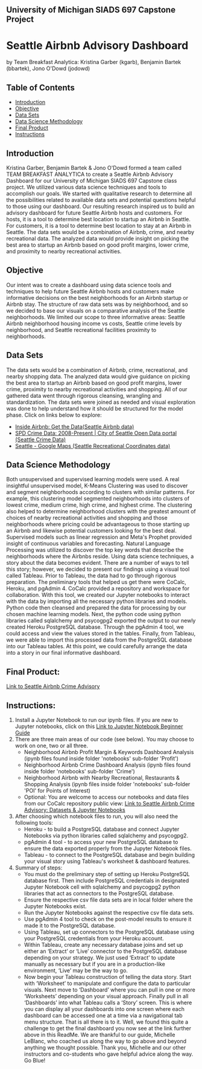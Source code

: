 ## University of Michigan SIADS 697 Capstone Project
# Seattle Airbnb Advisory Dashboard 
by Team Breakfast Analytica: Kristina Garber (kgarb), Benjamin Bartek (bbartek), Jono O'Dowd (jodowd)

## Table of Contents
* [Introduction](#introduction)
* [Objective](#objective)
* [Data Sets](#data-sets)
* [Data Science Methodology](#data-science-methodology)
* [Final Product](#final-product)
* [Instructions](#instructions)


## Introduction
Kristina Garber, Benjamin Bartek & Jono O'Dowd formed a team called TEAM BREAKFAST ANALYTICA to create a Seattle Airbnb Advisory Dashboard for our University of Michigan SIADS 697 Capstone class project. We utilized various data science techniques and tools to accomplish our goals. We started with qualitative research to determine all the possibilities related to available data sets and potential questions helpful to those using our dashboard. Our resulting research inspired us to build an advisory dashboard for future Seattle Airbnb hosts and customers. For hosts, it is a tool to determine best location to startup an Airbnb in Seattle. For customers, it is a tool to determine best location to stay at an Airbnb in Seattle. The data sets would be a combination of Airbnb, crime, and nearby recreational data. The analyzed data would provide insight on picking the best area to startup an Airbnb based on good profit margins, lower crime, and proximity to nearby recreational activities. 



## Objective
Our intent was to create a dashboard using data science tools and techniques to help future Seattle Airbnb hosts and customers make informative decisions on the best neighborhoods for an Airbnb startup or Airbnb stay. The structure of raw data sets was by neighborhood, and so we decided to base our visuals on a comparative analysis of the Seattle neighborhoods. We limited our scope to three informative areas: Seattle Airbnb neighborhood housing income vs costs, Seattle crime levels by neighborhood, and Seattle recreational facilities proximity to neighborhoods.

## Data Sets
The data sets would be a combination of Airbnb, crime, recreational, and nearby shopping data. The analyzed data would give guidance on picking the best area to startup an Airbnb based on good profit margins, lower crime, proximity to nearby recreational activities and shopping. All of our gathered data went through rigorous cleansing, wrangling and standardization. The data sets were joined as needed and visual exploration was done to help understand how it should be structured for the model phase. Click on links below to explore:
* [Inside Airbnb: Get the Data(Seattle Airbnb data)](http://insideairbnb.com/get-the-data/)
* [SPD Crime Data: 2008-Present | City of Seattle Open Data portal (Seattle Crime Data)](https://data.seattle.gov/Public-Safety/SPD-Crime-Data-2008-Present/tazs-3rd5/data)
* [Seattle - Google Maps (Seattle Recreational Coordinates data)](https://www.google.com/maps/place/Seattle,+WA/@47.6129428,-122.4824927,11z/data=!3m1!4b1!4m5!3m4!1s0x5490102c93e83355:0x102565466944d59a!8m2!3d47.6062095!4d-122.3320708)

## Data Science Methodology
Both unsupervised and supervised learning models were used. A real insightful unsupervised model, K-Means Clustering was used to discover and segment neighborhoods according to clusters with similar patterns. For example, this clustering model segmented neighborhoods into clusters of lowest crime, medium crime, high crime, and highest crime. The clustering also helped to determine neighborhood clusters with the greatest amount of choices of nearby recreational activities and shopping and those neighborhoods where pricing could be advantageous to those starting up an Airbnb and likewise potential customers looking for the best deal. Supervised models such as linear regression and Meta's Prophet provided insight of continuous variables and forecasting. Natural Language Processing was utilized to discover the top key words that describe the neighborhoods where the Airbnbs reside.  Using data science techniques, a story about the data becomes evident. There are a number of ways to tell this story; however, we decided to present our findings using a visual tool called Tableau. Prior to Tableau, the data had to go through rigorous preparation. The preliminary tools that helped us get there were CoCalc, Heroku, and pgAdmin 4. CoCalc provided a repository and workspace for collaboration. With this tool, we created our Jupyter notebooks to interact with the data by importing all the necessary python libraries and models.  Python code then cleansed and prepared the data for processing by our chosen machine learning models. Next, the python code using python libraries called sqlalchemy and psycogpg2 exported the output to our newly created Heroku PostgreSQL database.  Through the pgAdmin 4 tool, we could access and view the values stored in the tables. Finally, from Tableau, we were able to import this processed data from the PostgreSQL database into our Tableau tables. At this point, we could carefully arrange the data into a story in our final informative dashboard.

## Final Product: 
[Link to Seattle Airbnb Crime Advisory](https://public.tableau.com/views/Seattle_Airbnb_Advisory_Dashboard/Story-All?:language=en-US&:display_count=n&:origin=viz_share_link) 

## Instructions:

1. Install a Jupyter Notebook to run our ipynb files. If you are new to Jupyter notebooks, click on this [Link to Jupyter Notebook Beginner Guide](https://jupyter-notebook-beginner-guide.readthedocs.io/en/latest/execute.html)
2. There are three main areas of our code (see below). You may choose to work on one, two or all three.
    * Neighborhood Airbnb Profit Margin & Keywords Dashboard Analysis (ipynb files found inside folder 'notebooks' sub-folder 'Profit')
    * Neighborhood Airbnb Crime Dashboard Analysis (ipynb files found inside folder 'notebooks' sub-folder 'Crime')
    * Neighborhood Airbnb with Nearby Recreational, Restaurants & Shopping Analysis (ipynb files inside folder 'notebooks' sub-folder 'POI' for Points of Interest)
    * Optional: You are welcome to access our notebooks and data files from our CoCalc repository public view: [Link to Seattle Airbnb Crime Advisory: Datasets & Jupyter Notebooks](https://cocalc.com/share/public_paths/9f5e4e91cd5e0842e82c32209ca40da9b7e1b24f)   
3. After choosing which notebook files to run, you will also need the following tools:
    * Heroku - to build a PostgreSQL database and connect Jupyter Notebooks via python libraries called sqlalchemy and psycogpg2.
    * pgAdmin 4 tool - to access your new PostgreSQL database to ensure the data exported properly from the Jupyter Notebook files.
    * Tableau - to connect to the PostgreSQL database and begin building your visual story using Tableau's worksheet & dashboard features.
4. Summary of steps:
    * You must do the preliminary step of setting up Heroku PostgreSQL database first. Then include PostgreSQL credentials in designated Jupyter Notebook cell with sqlalchemy and psycogpg2 python libraries that act as connectors to the PostgreSQL database.
    * Ensure the respective csv file data sets are in local folder where the Jupyter Notebooks exist.
    * Run the Jupyter Notebooks against the respective csv file data sets.
    * Use pgAdmin 4 tool to check on the post-model results to ensure it made it to the PostgreSQL database.
    * Using Tableau, set up connectors to the PostgreSQL database using your PostgreSQL credentials from your Heroku account.
    * Within Tableau, create any necessary database joins and set up either an ‘Extract’ or ‘Live’ connector to the PostgreSQL database depending on your strategy. We just used ‘Extract’ to update manually as necessary but if you are in a production-like environment, ‘Live’ may be the way to go.
    * Now begin your Tableau construction of telling the data story. Start with ‘Worksheet’ to manipulate and configure the data to particular visuals. Next move to ‘Dashboard’ where you can pull in one or more ‘Worksheets’ depending on your visual approach. Finally pull in all ‘Dashboards’ into what Tableau calls a ‘Story’ screen. This is where you can display all your dashboards into one screen where each dashboard can be accessed one at a time via a navigational tab menu structure. That is all there is to it. Well, we found this quite a challenge to get the final dashboard you now see at the link further above in this ReadMe. We are thankful to our guide, Michelle LeBlanc, who coached us along the way to go above and beyond anything we thought possible. Thank you, Michelle and our other instructors and co-students who gave helpful advice along the way. Go Blue!
